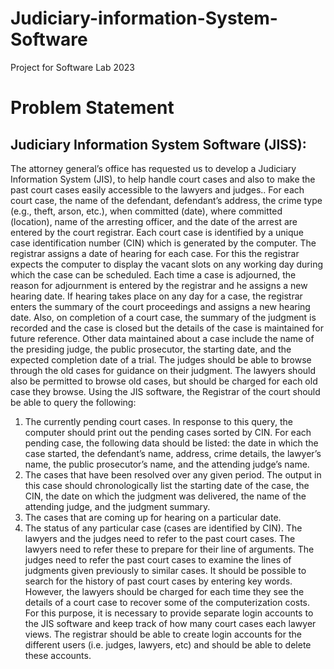 # Judiciary-information-System-Software
Project for Software Lab 2023

# Problem Statement 

## Judiciary Information System Software (JISS):
The attorney general’s office has requested us to develop a Judiciary Information System (JIS),
to help handle court cases and also to make the past court cases easily accessible to the
lawyers and judges.. For each court case, the name of the defendant, defendant’s address, the
crime type (e.g., theft, arson, etc.), when committed (date), where committed (location), name of
the arresting officer, and the date of the arrest are entered by the court registrar. Each court
case is identified by a unique case identification number (CIN) which is generated by the
computer. The registrar assigns a date of hearing for each case. For this the registrar expects
the computer to display the vacant slots on any working day during which the case can be
scheduled. Each time a case is adjourned, the reason for adjournment is entered by the
registrar and he assigns a new hearing date. If hearing takes place on any day for a case, the
registrar enters the summary of the court proceedings and assigns a new hearing date. Also, on
completion of a court case, the summary of the judgment is recorded and the case is closed but
the details of the case is maintained for future reference. Other data maintained about a case
include the name of the presiding judge, the public prosecutor, the starting date, and the
expected completion date of a trial. The judges should be able to browse through the old cases
for guidance on their judgment. The lawyers should also be permitted to browse old cases, but
should be charged for each old case they browse. Using the JIS software, the Registrar of the
court should be able to query the following:
1. The currently pending court cases.
In response to this query, the computer should print out the pending cases sorted by
CIN. For each pending case, the following data should be listed: the date in which the
case started, the defendant’s name, address, crime details, the lawyer’s name, the
public prosecutor’s name, and the attending judge’s name.
2. The cases that have been resolved over any given period.
The output in this case should chronologically list the starting date of the case, the CIN,
the date on which the judgment was delivered, the name of the attending judge, and the
judgment summary.
3. The cases that are coming up for hearing on a particular date.
4. The status of any particular case (cases are identified by CIN).
The lawyers and the judges need to refer to the past court cases. The lawyers need to refer
these to prepare for their line of arguments. The judges need to refer the past court cases to
examine the lines of judgments given previously to similar cases. It should be possible to search
for the history of past court cases by entering key words. However, the lawyers should be
charged for each time they see the details of a court case to recover some of the
computerization costs. For this purpose, it is necessary to provide separate login accounts to
the JIS software and keep track of how many court cases each lawyer views. The registrar
should be able to create login accounts for the different users (i.e. judges, lawyers, etc) and
should be able to delete these accounts.
